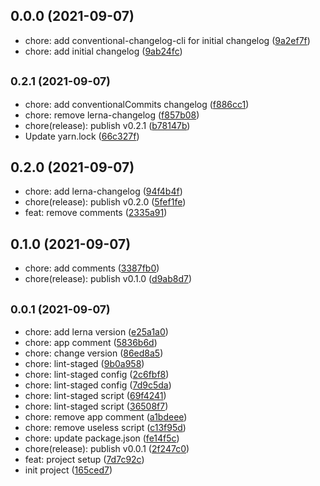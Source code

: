 ## 0.0.0 (2021-09-07)

* chore: add conventional-changelog-cli for initial changelog ([9a2ef7f](https://github.com/xlx-tutorials/react-zhihu/commit/9a2ef7f))
* chore: add initial changelog ([9ab24fc](https://github.com/xlx-tutorials/react-zhihu/commit/9ab24fc))



## <small>0.2.1 (2021-09-07)</small>

* chore: add conventionalCommits changelog ([f886cc1](https://github.com/xlx-tutorials/react-zhihu/commit/f886cc1))
* chore: remove lerna-changelog ([f857b08](https://github.com/xlx-tutorials/react-zhihu/commit/f857b08))
* chore(release): publish v0.2.1 ([b78147b](https://github.com/xlx-tutorials/react-zhihu/commit/b78147b))
* Update yarn.lock ([66c327f](https://github.com/xlx-tutorials/react-zhihu/commit/66c327f))



## 0.2.0 (2021-09-07)

* chore: add lerna-changelog ([94f4b4f](https://github.com/xlx-tutorials/react-zhihu/commit/94f4b4f))
* chore(release): publish v0.2.0 ([5fef1fe](https://github.com/xlx-tutorials/react-zhihu/commit/5fef1fe))
* feat: remove comments ([2335a91](https://github.com/xlx-tutorials/react-zhihu/commit/2335a91))



## 0.1.0 (2021-09-07)

* chore: add comments ([3387fb0](https://github.com/xlx-tutorials/react-zhihu/commit/3387fb0))
* chore(release): publish v0.1.0 ([d9ab8d7](https://github.com/xlx-tutorials/react-zhihu/commit/d9ab8d7))



## <small>0.0.1 (2021-09-07)</small>

* chore: add lerna version ([e25a1a0](https://github.com/xlx-tutorials/react-zhihu/commit/e25a1a0))
* chore: app comment ([5836b6d](https://github.com/xlx-tutorials/react-zhihu/commit/5836b6d))
* chore: change version ([86ed8a5](https://github.com/xlx-tutorials/react-zhihu/commit/86ed8a5))
* chore: lint-staged ([9b0a958](https://github.com/xlx-tutorials/react-zhihu/commit/9b0a958))
* chore: lint-staged config ([2c6fbf8](https://github.com/xlx-tutorials/react-zhihu/commit/2c6fbf8))
* chore: lint-staged config ([7d9c5da](https://github.com/xlx-tutorials/react-zhihu/commit/7d9c5da))
* chore: lint-staged script ([69f4241](https://github.com/xlx-tutorials/react-zhihu/commit/69f4241))
* chore: lint-staged script ([36508f7](https://github.com/xlx-tutorials/react-zhihu/commit/36508f7))
* chore: remove app comment ([a1bdeee](https://github.com/xlx-tutorials/react-zhihu/commit/a1bdeee))
* chore: remove useless script ([c13f95d](https://github.com/xlx-tutorials/react-zhihu/commit/c13f95d))
* chore: update package.json ([fe14f5c](https://github.com/xlx-tutorials/react-zhihu/commit/fe14f5c))
* chore(release): publish v0.0.1 ([2f247c0](https://github.com/xlx-tutorials/react-zhihu/commit/2f247c0))
* feat: project setup ([7d7c92c](https://github.com/xlx-tutorials/react-zhihu/commit/7d7c92c))
* init project ([165ced7](https://github.com/xlx-tutorials/react-zhihu/commit/165ced7))



